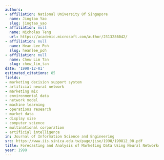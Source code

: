 ```yaml
---
authors:
- affiliation: National University Of Singapore
  name: Jingtao Yao
  slug: jingtao_yao
- affiliation: null
  name: Nicholas Teng
  url: https://academic.microsoft.com/author/2313286042/
- affiliation: null
  name: Hean-Lee Poh
  slug: heanlee_poh
- affiliation: null
  name: Chew Lim Tan
  slug: chew_lim_tan
date: '1998-12-01'
estimated_citations: 85
fields:
- marketing decision support system
- artificial neural network
- marketing mix
- environmental data
- network model
- machine learning
- operations research
- market data
- display size
- computer science
- multinational corporation
- artificial intelligence
in: Journal of Information Science and Engineering
src: https://www.iis.sinica.edu.tw/page/jise/1998/199812_08.pdf
title: Forecasting and Analysis of Marketing Data Using Neural Networks
year: 1998
---
```

